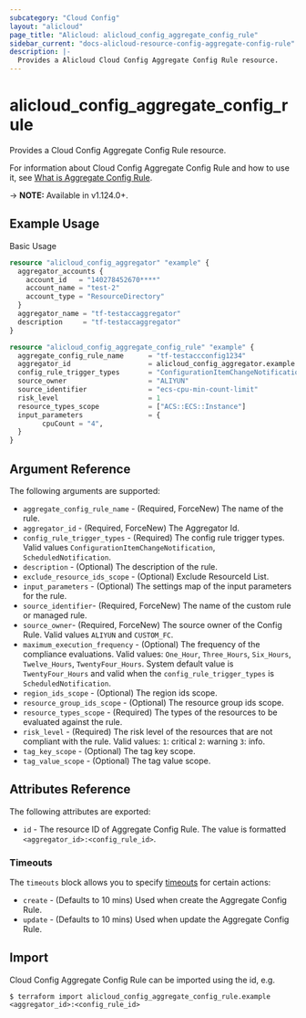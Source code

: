 ```yaml
---
subcategory: "Cloud Config"
layout: "alicloud"
page_title: "Alicloud: alicloud_config_aggregate_config_rule"
sidebar_current: "docs-alicloud-resource-config-aggregate-config-rule"
description: |-
  Provides a Alicloud Cloud Config Aggregate Config Rule resource.
---
```


# alicloud\_config\_aggregate\_config\_rule

Provides a Cloud Config Aggregate Config Rule resource.

For information about Cloud Config Aggregate Config Rule and how to use it, see [What is Aggregate Config Rule](https://help.aliyun.com/).

-> **NOTE:** Available in v1.124.0+.

## Example Usage

Basic Usage

```terraform
resource "alicloud_config_aggregator" "example" {
  aggregator_accounts {
    account_id   = "140278452670****"
    account_name = "test-2"
    account_type = "ResourceDirectory"
  }
  aggregator_name = "tf-testaccaggregator"
  description     = "tf-testaccaggregator"
}

resource "alicloud_config_aggregate_config_rule" "example" {
  aggregate_config_rule_name      = "tf-testaccconfig1234"
  aggregator_id                   = alicloud_config_aggregator.example.aggregator_id
  config_rule_trigger_types       = "ConfigurationItemChangeNotification"
  source_owner                    = "ALIYUN"
  source_identifier               = "ecs-cpu-min-count-limit"
  risk_level                      = 1
  resource_types_scope            = ["ACS::ECS::Instance"]
  input_parameters                = {
        cpuCount = "4",
  }
}

```

## Argument Reference

The following arguments are supported:

* `aggregate_config_rule_name` - (Required, ForceNew) The name of the rule.
* `aggregator_id` - (Required, ForceNew) The Aggregator Id.
* `config_rule_trigger_types` - (Required) The config rule trigger types. Valid values `ConfigurationItemChangeNotification`, `ScheduledNotification`.
* `description` - (Optional) The description of the rule.
* `exclude_resource_ids_scope` - (Optional) Exclude ResourceId List.
* `input_parameters` - (Optional) The settings map of the input parameters for the rule.
* `source_identifier`- (Required, ForceNew) The name of the custom rule or managed rule.
* `source_owner`- (Required, ForceNew) The source owner of the Config Rule. Valid values `ALIYUN` and `CUSTOM_FC`.
* `maximum_execution_frequency` - (Optional) The frequency of the compliance evaluations. Valid values:  `One_Hour`, `Three_Hours`, `Six_Hours`, `Twelve_Hours`, `TwentyFour_Hours`. System default value is `TwentyFour_Hours` and valid when the `config_rule_trigger_types` is `ScheduledNotification`.
* `region_ids_scope` - (Optional) The region ids scope.
* `resource_group_ids_scope` - (Optional) The resource group ids scope.
* `resource_types_scope` - (Required) The types of the resources to be evaluated against the rule.
* `risk_level` - (Required) The risk level of the resources that are not compliant with the rule. Valid values:  `1`: critical `2`: warning `3`: info.
* `tag_key_scope` - (Optional) The tag key scope.
* `tag_value_scope` - (Optional) The tag value scope.

## Attributes Reference

The following attributes are exported:

* `id` - The resource ID of Aggregate Config Rule. The value is formatted `<aggregator_id>:<config_rule_id>`.

### Timeouts

The `timeouts` block allows you to specify [timeouts](https://www.terraform.io/docs/configuration-0-11/resources.html#timeouts) for certain actions:

* `create` - (Defaults to 10 mins) Used when create the Aggregate Config Rule.
* `update` - (Defaults to 10 mins) Used when update the Aggregate Config Rule.

## Import

Cloud Config Aggregate Config Rule can be imported using the id, e.g.

```
$ terraform import alicloud_config_aggregate_config_rule.example <aggregator_id>:<config_rule_id>
```